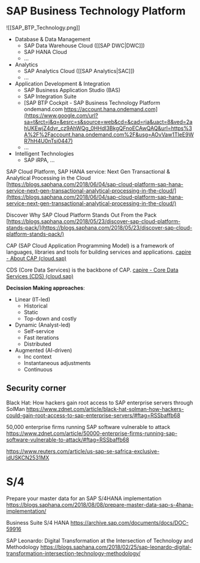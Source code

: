 # SAP Business Technology Platform


![[SAP_BTP_Technology.png]]


- Database & Data Management
	- SAP Data Warehouse Cloud ([[SAP DWC|DWC]])
	- SAP HANA Cloud
	- ...
- Analytics
	- SAP Analytics Cloud ([[SAP Analytics|SAC]])
	- ...
- Application Development & Integration
	- SAP Business Application Studio (BAS)
	- SAP Integration Suite
	- [SAP BTP Cockpit - SAP Business Technology Platform ondemand.com https://account.hana.ondemand.com](https://www.google.com/url?sa=t&rct=j&q=&esrc=s&source=web&cd=&cad=rja&uact=8&ved=2ahUKEwjZ4dvr_cz9AhWQg_0HHdI3BkgQFnoECAwQAQ&url=https%3A%2F%2Faccount.hana.ondemand.com%2F&usg=AOvVaw1TIeE9WR7hH4U0nTsi0447)
	- ...
- Intelligent Technologies
	- SAP iRPA, ...

SAP Cloud Platform, SAP HANA service: Next Gen Transactional & Analytical Processing in the Cloud [https://blogs.saphana.com/2018/06/04/sap-cloud-platform-sap-hana-service-next-gen-transactional-analytical-processing-in-the-cloud/](https://blogs.saphana.com/2018/06/04/sap-cloud-platform-sap-hana-service-next-gen-transactional-analytical-processing-in-the-cloud/)  

Discover Why SAP Cloud Platform Stands Out From the Pack [https://blogs.saphana.com/2018/05/23/discover-sap-cloud-platform-stands-pack/](https://blogs.saphana.com/2018/05/23/discover-sap-cloud-platform-stands-pack/)


CAP (SAP Cloud Application Programming Model) is a framework of languages, libraries and tools for building services and applications.
[capire - About CAP (cloud.sap)](https://cap.cloud.sap/docs/about/)

CDS (Core Data Services) is the backbone of CAP.
[capire - Core Data Services (CDS) (cloud.sap)](https://cap.cloud.sap/docs/cds/)

**Decission Making approaches**:
- Linear (IT-led)
	- Historical
	- Static
	- Top-down and costly
- Dynamic (Analyst-led)
	- Self-service
	- Fast iterations
	- Distributed
- Augmented (AI-driven)
	- Inc context
	- Instantaneous adjustments
	- Continuous


## Security corner

Black Hat: How hackers gain root access to SAP enterprise servers through SolMan https://www.zdnet.com/article/black-hat-solman-how-hackers-could-gain-root-access-to-sap-enterprise-servers/#ftag=RSSbaffb68

50,000 enterprise firms running SAP software vulnerable to attack  https://www.zdnet.com/article/50000-enterprise-firms-running-sap-software-vulnerable-to-attack/#ftag=RSSbaffb68

https://www.reuters.com/article/us-sap-se-safrica-exclusive-idUSKCN2531MX

# S/4

Prepare your master data for an SAP S/4HANA implementation https://blogs.saphana.com/2018/08/08/prepare-master-data-sap-s-4hana-implementation/

Business Suite S/4 HANA https://archive.sap.com/documents/docs/DOC-59916



SAP Leonardo: Digital Transformation at the Intersection of Technology and Methodology https://blogs.saphana.com/2018/02/25/sap-leonardo-digital-transformation-intersection-technology-methodology/

